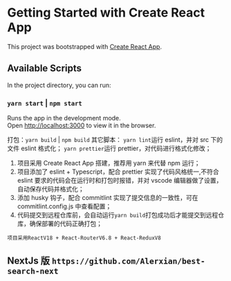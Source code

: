 # Getting Started with Create React App

This project was bootstrapped with [Create React App](https://github.com/facebook/create-react-app).

## Available Scripts

In the project directory, you can run:

### `yarn start` | `npm start`

Runs the app in the development mode.\
Open [http://localhost:3000](http://localhost:3000) to view it in the browser.

打包：`yarn build` | `npm build`
其它脚本：
`yarn lint`运行 eslint，并对 src 下的文件 eslint 格式化；
`yarn prettier`运行 prettier，对代码进行格式化修改；

1. 项目采用 Create React App 搭建，推荐用 yarn 来代替 npm 运行；
2. 项目添加了 eslint + Typescript，配合 prettier 实现了代码风格统一,不符合 eslint 要求的代码会在运行时和打包时报错，并对 vscode 编辑器做了设置，自动保存代码并格式化；
3. 添加 husky 钩子，配合 commitlint 实现了提交信息的一致性，可在 commitlint.config.js 中查看配置；
4. 代码提交到远程仓库前，会自动运行`yarn build`打包成功后才能提交到远程仓库，确保部署的代码正确打包；

`项目采用ReactV18 + React-RouterV6.8 + React-ReduxV8`

## NextJs 版 `https://github.com/Alerxian/best-search-next`
